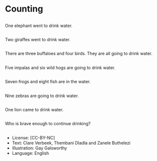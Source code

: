 # Counting

##
One elephant went to
drink water.

##
Two giraffes went to
drink water.

##
There are three
buffaloes and four
birds. They are all going
to drink water.

##
Five impalas and six
wild hogs are going to
drink water.

##
Seven frogs and eight
fish are in the water.

##
Nine zebras are going
to drink water.

##
One lion came to drink
water.

##
Who is brave enough to
continue drinking?

##
* License: [CC-BY-NC]
* Text: Clare Verbeek, Thembani Dladla and Zanele Buthelezi
* Illustration: Gay Galsworthy
* Language: English
